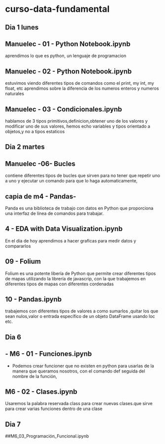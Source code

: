 # curso-data-fundamental
## Dia 1 lunes 

## Manuelec - 01 - Python Notebook.ipynb
aprendimos lo que es python, un lenguaje de programacion

## Manuelec - 02 - Python Notebook.ipynb
estuvimos viendo diferentes tipos de comandos como el print, my int, my float, etc aprendimos sobre la diferencia de los numeros enteros
y numeros naturales

## Manuelec - 03 - Condicionales.ipynb
 hablamos de 3 tipos primitivos,definicion,obtener uno de los valores y modificar uno de sus valores,
hemos echo variables y tipos orientado a objetos,y no a tipos estaticos

## Dia 2 martes
## Manuelec -06- Bucles
contiene diferentes tipos de bucles que sirven para no tener que repetir uno a uno y ejecutar un comando para que lo haga automaticamente,

## capia de m4 - Pandas-
Panda es una biblioteca de trabajo con datos en Python que proporciona una interfaz de línea de comandos para trabajar.

 ## 4 - EDA with Data Visualization.ipynb
 En el dia de hoy aprendimos a hacer graficas para medir datos y compararlos

  ## 09 - Folium
 Folium es una potente libería de Python que permite crear diferentes tipos de mapas utilizando la librería de javascrip, con la que 
 trabajemos en diferentes tipos de mapas con diferentes cordenadas

## 10 - Pandas.ipynb
trabajemos con diferentes tipos de valores a como sumarlos ,quitar los que sean nulos,valor o entrada específico de un objeto DataFrame usando loc etc.

 
## Dia 6 

 ## - M6 - 01 - Funciones.ipynb
 - Podemos crear funcioner que no existen en python para usarlas de la manera que queramos nosotros, con el comando def seguida del nombre de la función,

 ## M6 - 02 - Clases.ipynb
 Usaremos la palabra reservada class para crear nuevas clases.que sirve para crear varias funciones dentro de una clase

 ## Dia 7

 ##M6_03_Programación_Funcional.ipynb


